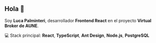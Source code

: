 ## Hola 👋

Soy **Luca Palminteri**, desarrollador **Frontend React** en el proyecto **Virtual Broker de AUNE**.  

💻 Stack principal: **React**, **TypeScript**, **Ant Design**, **Node.js**, **PostgreSQL**

